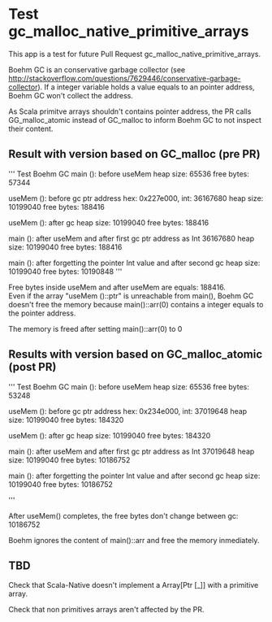 Test gc_malloc_native_primitive_arrays
======================================

This app is a test for future Pull Request gc_malloc_native_primitive_arrays.

Boehm GC is an conservative garbage collector (see http://stackoverflow.com/questions/7629446/conservative-garbage-collector).  If a 
integer variable holds a value equals to an pointer address, Boehm GC won't collect the address.

As Scala primitve arrays shouldn't contains pointer address, the PR calls GG_malloc_atomic instead of GC_malloc to inform Boehm GC to not inspect their content.

Result with version based on GC_malloc (pre PR)
-----------------------------------------------

'''
Test Boehm GC
main (): before useMem
heap size: 65536
free bytes: 57344


useMem (): before gc
ptr address hex: 0x227e000, int: 36167680
heap size: 10199040
free bytes: 188416


useMem (): after gc
heap size: 10199040
free bytes: 188416


main (): after useMem and after first gc
ptr address as Int 36167680
heap size: 10199040
free bytes: 188416


main (): after forgetting the pointer Int value and after second gc
heap size: 10199040
free bytes: 10190848
'''

Free bytes inside useMem and after useMem are equals: 188416.  
Even if the array "useMem ()::ptr" is unreachable from main(), Boehm GC doesn't free the memory because main()::arr(0) contains
a integer equals to the pointer address.

The memory is freed after setting main()::arr(0) to 0

Results with version based on GC_malloc_atomic (post PR)
--------------------------------------------------------

'''
Test Boehm GC
main (): before useMem
heap size: 65536
free bytes: 53248


useMem (): before gc
ptr address hex: 0x234e000, int: 37019648
heap size: 10199040
free bytes: 184320


useMem (): after gc
heap size: 10199040
free bytes: 184320


main (): after useMem and after first gc
ptr address as Int 37019648
heap size: 10199040
free bytes: 10186752


main (): after forgetting the pointer Int value and after second gc
heap size: 10199040
free bytes: 10186752

'''

After useMem() completes, the free bytes don't change between gc: 10186752 

Boehm ignores the content of main()::arr and free the memory inmediately.


TBD
---

Check that Scala-Native doesn't implement a Array[Ptr [_]] with a primitive array.

Check that non primitives arrays aren't affected by the PR.


